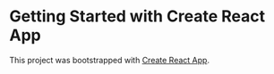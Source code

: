# Getting Started with Create React App

This project was bootstrapped with [Create React App](musicc-lime.vercel.app).



